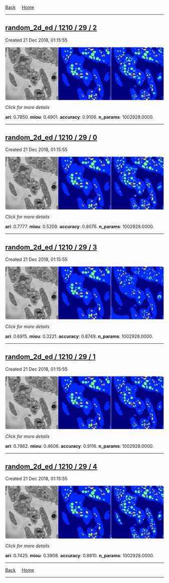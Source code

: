
[Back](..)&nbsp;&nbsp;&nbsp;&nbsp;&nbsp;[Home](https://leapmanlab.github.io/snapshots)

---

<div class="summary"><a href="2"><h2>random_2d_ed / 1210 / 29 / 2</h2></a><p>Created 21 Dec 2018, 01:15:55
</p><a href="2"><img src="2/media/summary.png" align="center"></a><p>
<i>Click for more details</i>
</p></div>

**ari**: 0.7850. **miou**: 0.4901. **accuracy**: 0.9106. **n_params**: 1002928.0000. 

---

<div class="summary"><a href="0"><h2>random_2d_ed / 1210 / 29 / 0</h2></a><p>Created 21 Dec 2018, 01:15:55
</p><a href="0"><img src="0/media/summary.png" align="center"></a><p>
<i>Click for more details</i>
</p></div>

**ari**: 0.7777. **miou**: 0.5209. **accuracy**: 0.9076. **n_params**: 1002928.0000. 

---

<div class="summary"><a href="3"><h2>random_2d_ed / 1210 / 29 / 3</h2></a><p>Created 21 Dec 2018, 01:15:55
</p><a href="3"><img src="3/media/summary.png" align="center"></a><p>
<i>Click for more details</i>
</p></div>

**ari**: 0.6915. **miou**: 0.3221. **accuracy**: 0.8749. **n_params**: 1002928.0000. 

---

<div class="summary"><a href="1"><h2>random_2d_ed / 1210 / 29 / 1</h2></a><p>Created 21 Dec 2018, 01:15:55
</p><a href="1"><img src="1/media/summary.png" align="center"></a><p>
<i>Click for more details</i>
</p></div>

**ari**: 0.7862. **miou**: 0.4606. **accuracy**: 0.9116. **n_params**: 1002928.0000. 

---

<div class="summary"><a href="4"><h2>random_2d_ed / 1210 / 29 / 4</h2></a><p>Created 21 Dec 2018, 01:15:55
</p><a href="4"><img src="4/media/summary.png" align="center"></a><p>
<i>Click for more details</i>
</p></div>

**ari**: 0.7425. **miou**: 0.3908. **accuracy**: 0.8810. **n_params**: 1002928.0000. 

---

[Back](..)&nbsp;&nbsp;&nbsp;&nbsp;&nbsp;[Home](https://leapmanlab.github.io/snapshots)

---
